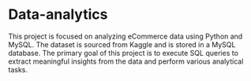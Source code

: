 # Data-analytics
This project is focused on analyzing eCommerce data using Python and MySQL. The dataset is sourced from Kaggle and is stored in a MySQL database. The primary goal of this project is to execute SQL queries to extract meaningful insights from the data and perform various analytical tasks.
